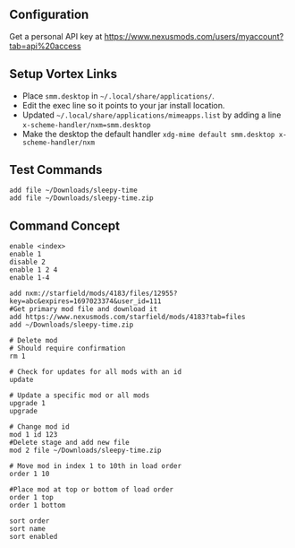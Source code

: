 ## Configuration

Get a personal API key at https://www.nexusmods.com/users/myaccount?tab=api%20access


## Setup Vortex Links
- Place `smm.desktop` in `~/.local/share/applications/`.
- Edit the exec line so it points to your jar install location.
- Updated `~/.local/share/applications/mimeapps.list` by adding a line `x-scheme-handler/nxm=smm.desktop`
- Make the desktop the default handler `xdg-mime default smm.desktop x-scheme-handler/nxm`


## Test Commands
```
add file ~/Downloads/sleepy-time
add file ~/Downloads/sleepy-time.zip
```

## Command Concept

```
enable <index>
enable 1
disable 2
enable 1 2 4
enable 1-4

add nxm://starfield/mods/4183/files/12955?key=abc&expires=1697023374&user_id=111
#Get primary mod file and download it
add https://www.nexusmods.com/starfield/mods/4183?tab=files
add ~/Downloads/sleepy-time.zip

# Delete mod
# Should require confirmation
rm 1

# Check for updates for all mods with an id
update

# Update a specific mod or all mods
upgrade 1
upgrade

# Change mod id
mod 1 id 123 
#Delete stage and add new file
mod 2 file ~/Downloads/sleepy-time.zip

# Move mod in index 1 to 10th in load order
order 1 10

#Place mod at top or bottom of load order
order 1 top
order 1 bottom

sort order
sort name
sort enabled


```